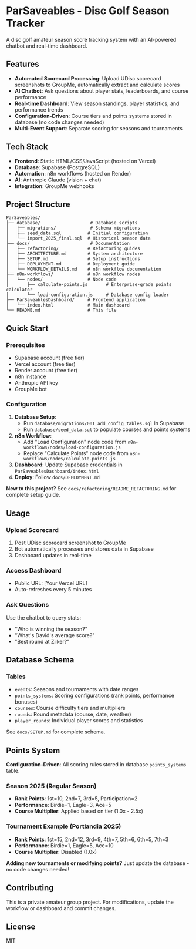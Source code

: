 # ParSaveables - Disc Golf Season Tracker

A disc golf amateur season score tracking system with an AI-powered chatbot and real-time dashboard.

## Features

- **Automated Scorecard Processing**: Upload UDisc scorecard screenshots to GroupMe, automatically extract and calculate scores
- **AI Chatbot**: Ask questions about player stats, leaderboards, and course performance
- **Real-time Dashboard**: View season standings, player statistics, and performance trends
- **Configuration-Driven**: Course tiers and points systems stored in database (no code changes needed)
- **Multi-Event Support**: Separate scoring for seasons and tournaments

## Tech Stack

- **Frontend**: Static HTML/CSS/JavaScript (hosted on Vercel)
- **Database**: Supabase (PostgreSQL)
- **Automation**: n8n workflows (hosted on Render)
- **AI**: Anthropic Claude (vision + chat)
- **Integration**: GroupMe webhooks

## Project Structure

```
ParSaveables/
├── database/                   # Database scripts
│   ├── migrations/             # Schema migrations
│   ├── seed_data.sql          # Initial configuration
│   └── import_2025_final.sql  # Historical season data
├── docs/                       # Documentation
│   ├── refactoring/           # Refactoring guides
│   ├── ARCHITECTURE.md        # System architecture
│   ├── SETUP.md               # Setup instructions
│   ├── DEPLOYMENT.md          # Deployment guide
│   └── WORKFLOW_DETAILS.md    # n8n workflow documentation
├── n8n-workflows/             # n8n workflow nodes
│   └── nodes/                 # Node code
│       ├── calculate-points.js       # Enterprise-grade points calculator
│       └── load-configuration.js     # Database config loader
├── ParSaveablesDashboard/     # Frontend application
│   └── index.html             # Main dashboard
└── README.md                  # This file
```

## Quick Start

### Prerequisites

- Supabase account (free tier)
- Vercel account (free tier)
- Render account (free tier)
- n8n instance
- Anthropic API key
- GroupMe bot

### Configuration

1. **Database Setup**:
   - Run `database/migrations/001_add_config_tables.sql` in Supabase
   - Run `database/seed_data.sql` to populate courses and points systems
2. **n8n Workflow**:
   - Add "Load Configuration" node code from `n8n-workflows/nodes/load-configuration.js`
   - Replace "Calculate Points" node code from `n8n-workflows/nodes/calculate-points.js`
3. **Dashboard**: Update Supabase credentials in `ParSaveablesDashboard/index.html`
4. **Deploy**: Follow `docs/DEPLOYMENT.md`

**New to this project?** See `docs/refactoring/README_REFACTORING.md` for complete setup guide.

## Usage

### Upload Scorecard
1. Post UDisc scorecard screenshot to GroupMe
2. Bot automatically processes and stores data in Supabase
3. Dashboard updates in real-time

### Access Dashboard
- Public URL: [Your Vercel URL]
- Auto-refreshes every 5 minutes

### Ask Questions
Use the chatbot to query stats:
- "Who is winning the season?"
- "What's David's average score?"
- "Best round at Zilker?"

## Database Schema

### Tables
- `events`: Seasons and tournaments with date ranges
- `points_systems`: Scoring configurations (rank points, performance bonuses)
- `courses`: Course difficulty tiers and multipliers
- `rounds`: Round metadata (course, date, weather)
- `player_rounds`: Individual player scores and statistics

See `docs/SETUP.md` for complete schema.

## Points System

**Configuration-Driven**: All scoring rules stored in database `points_systems` table.

### Season 2025 (Regular Season)
- **Rank Points**: 1st=10, 2nd=7, 3rd=5, Participation=2
- **Performance**: Birdie=1, Eagle=3, Ace=5
- **Course Multiplier**: Applied based on tier (1.0x - 2.5x)

### Tournament Example (Portlandia 2025)
- **Rank Points**: 1st=15, 2nd=12, 3rd=9, 4th=7, 5th=6, 6th=5, 7th=3
- **Performance**: Birdie=1, Eagle=5, Ace=10
- **Course Multiplier**: Disabled (1.0x)

**Adding new tournaments or modifying points?** Just update the database - no code changes needed!

## Contributing

This is a private amateur group project. For modifications, update the workflow or dashboard and commit changes.

## License

MIT
